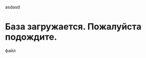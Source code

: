 asdasd
<html>
	<head>
		<meta http-equiv="Pragma"  content="no-cache, no-store">
		<meta http-equiv="Expires" content="-1">
		<meta http-equiv="Refresh" content="1">
		<title>Ответ на запрос</title>
	</head>
<body>
	<h1>База загружается. Пожалуйста подождите.</h1>
	файл
</body>
</html>

